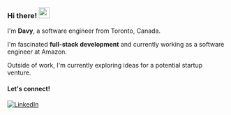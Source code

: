 ### Hi there! <img src="https://emojis.slackmojis.com/emojis/images/1536351075/4594/blob-wave.gif" width="25"/>

I'm **Davy**, a software engineer from Toronto, Canada.

I'm fascinated **full-stack development** and currently working as a software engineer at Amazon.

Outside of work, I'm currently exploring ideas for a potential startup venture.

#### Let's connect!
[<img alt="LinkedIn" src="https://img.shields.io/badge/linkedin-%20?style=for-the-badge&logo=linkedin&logoColor=white&color=%230E76A8">](https://www.linkedin.com/in/davyvong)
